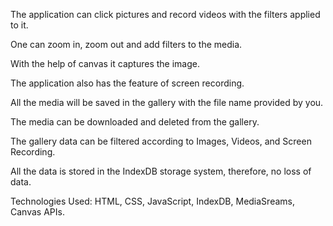 
The application can click pictures and record videos with the filters applied to it.

One can zoom in, zoom out and add filters to the media.

With the help of canvas it captures the image.

The application also has the feature of screen recording.

All the media will be saved in the gallery with the file name provided by you.

The media can be downloaded and deleted from the gallery.

The gallery data can be filtered according to Images, Videos, and Screen Recording.

All the data is stored in the IndexDB storage system, therefore, no loss of data.

Technologies Used:
HTML, CSS, JavaScript, IndexDB, MediaSreams, Canvas APIs.

